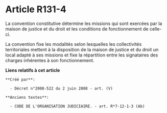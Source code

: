 # Article R131-4

La convention constitutive détermine les missions qui sont exercées par la maison de justice et du droit et les conditions de
fonctionnement de celle-ci.

La convention fixe les modalités selon lesquelles les collectivités territoriales mettent à la disposition de la maison de
justice et du droit un local adapté à ses missions et fixe la répartition entre les signataires des charges inhérentes à son
fonctionnement.

**Liens relatifs à cet article**

	**Créé par**:

	  - Décret n°2008-522 du 2 juin 2008 - art. (V)

	**Anciens textes**:

	  - CODE DE L'ORGANISATION JUDICIAIRE. - art. R*7-12-1-3 (Ab)

